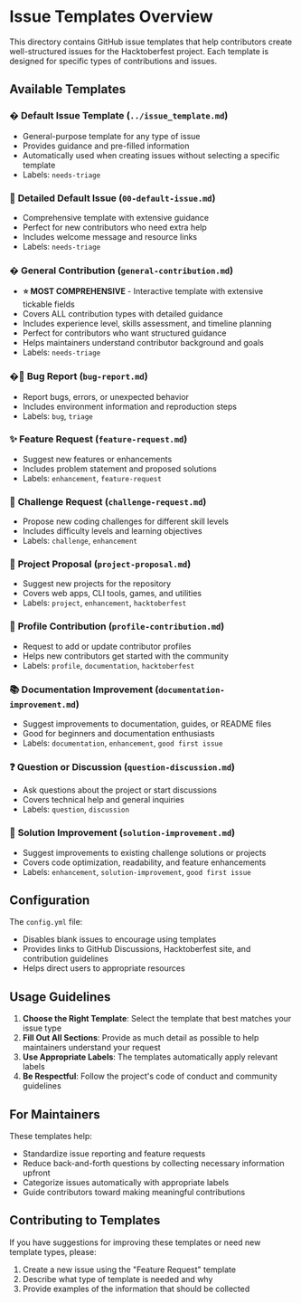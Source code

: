 # Issue Templates Overview

This directory contains GitHub issue templates that help contributors create well-structured issues for the Hacktoberfest project. Each template is designed for specific types of contributions and issues.

## Available Templates

### � **Default Issue Template** (`../issue_template.md`)
- General-purpose template for any type of issue
- Provides guidance and pre-filled information
- Automatically used when creating issues without selecting a specific template
- Labels: `needs-triage`

### 📝 **Detailed Default Issue** (`00-default-issue.md`)
- Comprehensive template with extensive guidance
- Perfect for new contributors who need extra help
- Includes welcome message and resource links
- Labels: `needs-triage`

### � **General Contribution** (`general-contribution.md`)
- **⭐ MOST COMPREHENSIVE** - Interactive template with extensive tickable fields
- Covers ALL contribution types with detailed guidance
- Includes experience level, skills assessment, and timeline planning
- Perfect for contributors who want structured guidance
- Helps maintainers understand contributor background and goals
- Labels: `needs-triage`

### �🐛 **Bug Report** (`bug-report.md`)
- Report bugs, errors, or unexpected behavior
- Includes environment information and reproduction steps
- Labels: `bug`, `triage`

### ✨ **Feature Request** (`feature-request.md`)
- Suggest new features or enhancements
- Includes problem statement and proposed solutions
- Labels: `enhancement`, `feature-request`

### 🧩 **Challenge Request** (`challenge-request.md`)
- Propose new coding challenges for different skill levels
- Includes difficulty levels and learning objectives
- Labels: `challenge`, `enhancement`

### 🚀 **Project Proposal** (`project-proposal.md`)
- Suggest new projects for the repository
- Covers web apps, CLI tools, games, and utilities
- Labels: `project`, `enhancement`, `hacktoberfest`

### 👤 **Profile Contribution** (`profile-contribution.md`)
- Request to add or update contributor profiles
- Helps new contributors get started with the community
- Labels: `profile`, `documentation`, `hacktoberfest`

### 📚 **Documentation Improvement** (`documentation-improvement.md`)
- Suggest improvements to documentation, guides, or README files
- Good for beginners and documentation enthusiasts
- Labels: `documentation`, `enhancement`, `good first issue`

### ❓ **Question or Discussion** (`question-discussion.md`)
- Ask questions about the project or start discussions
- Covers technical help and general inquiries
- Labels: `question`, `discussion`

### 🔧 **Solution Improvement** (`solution-improvement.md`)
- Suggest improvements to existing challenge solutions or projects
- Covers code optimization, readability, and feature enhancements
- Labels: `enhancement`, `solution-improvement`, `good first issue`

## Configuration

The `config.yml` file:
- Disables blank issues to encourage using templates
- Provides links to GitHub Discussions, Hacktoberfest site, and contribution guidelines
- Helps direct users to appropriate resources

## Usage Guidelines

1. **Choose the Right Template**: Select the template that best matches your issue type
2. **Fill Out All Sections**: Provide as much detail as possible to help maintainers understand your request
3. **Use Appropriate Labels**: The templates automatically apply relevant labels
4. **Be Respectful**: Follow the project's code of conduct and community guidelines

## For Maintainers

These templates help:
- Standardize issue reporting and feature requests
- Reduce back-and-forth questions by collecting necessary information upfront
- Categorize issues automatically with appropriate labels
- Guide contributors toward making meaningful contributions

## Contributing to Templates

If you have suggestions for improving these templates or need new template types, please:
1. Create a new issue using the "Feature Request" template
2. Describe what type of template is needed and why
3. Provide examples of the information that should be collected